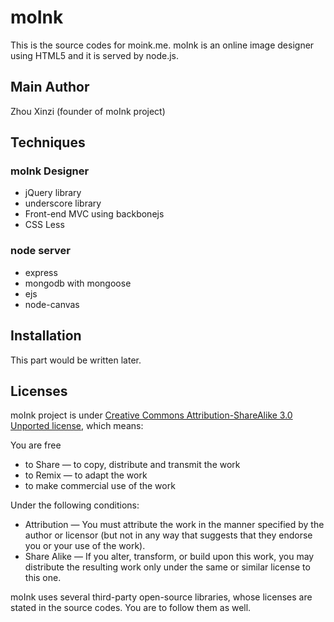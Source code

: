 moInk
=====

This is the source codes for moink.me.  moInk is an online image designer using HTML5 and it is served by node.js.

Main Author
-----------

Zhou Xinzi (founder of moInk project)


Techniques
----------

### moInk Designer

+ jQuery library
+ underscore library
+ Front-end MVC using backbonejs
+ CSS Less

### node server

+ express
+ mongodb with mongoose
+ ejs
+ node-canvas

Installation
------------

This part would be written later.

Licenses
--------

moInk project is under [Creative Commons Attribution-ShareAlike 3.0 Unported license](http://creativecommons.org/licenses/by-sa/3.0/), which means:

You are free
- to Share — to copy, distribute and transmit the work
- to Remix — to adapt the work
- to make commercial use of the work

Under the following conditions:

- Attribution — You must attribute the work in the manner specified by the author or licensor (but not in any way that suggests that they endorse you or your use of the work).
- Share Alike — If you alter, transform, or build upon this work, you may distribute the resulting work only under the same or similar license to this one.

moInk uses several third-party open-source libraries, whose licenses are stated in the source codes. You are to follow them as well.

